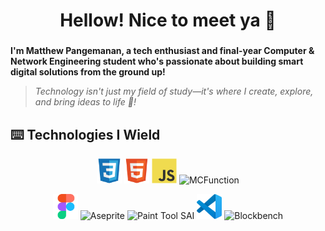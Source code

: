 <h1 align="center">Hellow! Nice to meet ya 👋</h1>

###

**I'm Matthew Pangemanan, a tech enthusiast and final-year Computer & Network Engineering student who's passionate about building smart digital solutions from the ground up!**

> *Technology isn't just my field of study—it's where I create, explore, and bring ideas to life 🚀!*

###

## ⌨️ Technologies I Wield
<p align="center">
  <img src="https://raw.githubusercontent.com/devicons/devicon/master/icons/css3/css3-original.svg" alt="CSS3" width="40" height="40"/>
  <img src="https://raw.githubusercontent.com/devicons/devicon/master/icons/html5/html5-original.svg" alt="HTML5" width="40" height="40"/>
  <img src="https://raw.githubusercontent.com/devicons/devicon/master/icons/javascript/javascript-original.svg" alt="JavaScript" width="40" height="40"/>
  <img src="https://user-images.githubusercontent.com/674621/192100401-447acb12-3634-4f7c-a46f-83f9e2a55a0c.png" alt="MCFunction" width="40" height="40"/>
</p>

<p align="center">
  <img src="https://raw.githubusercontent.com/devicons/devicon/master/icons/figma/figma-original.svg" alt="Figma" width="40" height="40"/>
  <img src="https://user-images.githubusercontent.com/91415316/135705204-352f9cb1-1ee0-4442-95f6-85e6fc9aa3ec.png" alt="Aseprite" width="40" height="40"/>
  <img src="https://user-images.githubusercontent.com/91415316/135705201-2a388e08-d7e5-44f1-93a7-c4b1f3ea1795.png" alt="Paint Tool SAI" width="40" height="40"/>
  <img src="https://raw.githubusercontent.com/devicons/devicon/master/icons/vscode/vscode-original.svg" alt="VS Code" width="40" height="40"/>
  <img src="https://user-images.githubusercontent.com/91415316/135705211-3c3ef2e5-26b6-4e48-870f-065a6b39c79f.png" alt="Blockbench" width="40" height="40"/>
</p>

